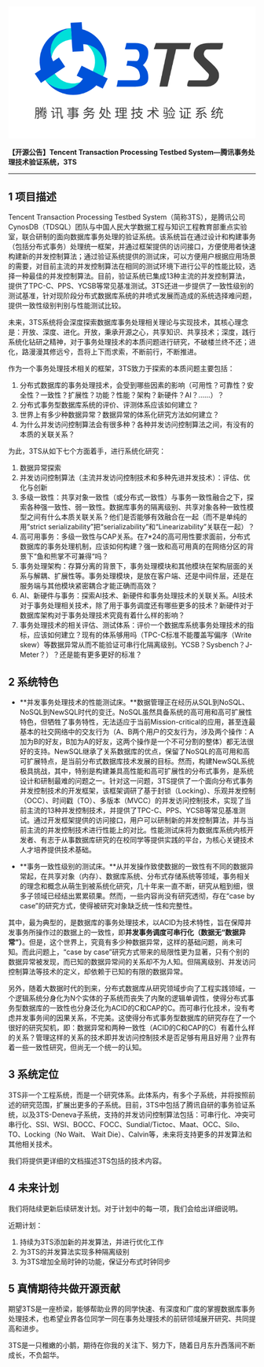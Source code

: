 ![logo](../../assets/logo.png)

**【开源公告】Tencent Transaction Processing Testbed System—腾讯事务处理技术验证系统，3TS**

---

## 1 项目描述

Tencent Transaction Processing Testbed System（简称3TS），是腾讯公司CynosDB（TDSQL）团队与中国人民大学数据工程与知识工程教育部重点实验室，联合研制的面向数据库事务处理的验证系统。该系统旨在通过设计和构建事务（包括分布式事务）处理统一框架，并通过框架提供的访问接口，方便使用者快速构建新的并发控制算法；通过验证系统提供的测试床，可以方便用户根据应用场景的需要，对目前主流的并发控制算法在相同的测试环境下进行公平的性能比较，选择一种最佳的并发控制算法。目前，验证系统已集成13种主流的并发控制算法，提供了TPC-C、PPS、YCSB等常见基准测试。3TS还进一步提供了一致性级别的测试基准，针对现阶段分布式数据库系统的井喷式发展而造成的系统选择难问题，提供一致性级别判别与性能测试比较。

未来，3TS系统将会深度探索数据库事务处理相关理论与实现技术，其核心理念是：开放、深度、进化。开放，秉承开源之心，共享知识、共享技术；深度，践行系统化钻研之精神，对于事务处理技术的本质问题进行研究，不破楼兰终不还；进化，路漫漫其修远兮，吾将上下而求索，不断前行，不断推进。

作为一个事务处理技术相关的框架，3TS致力于探索的本质问题主要包括：

1.	分布式数据库的事务处理技术，会受到哪些因素的影响（可用性？可靠性？安全性？一致性？扩展性？功能？性能？架构？新硬件？AI？……）？
2.	分布式事务型数据库系统的评价、评测体系应该如何建立？ 
3.	世界上有多少种数据异常？数据异常的体系化研究方法如何建立？
4.	为什么并发访问控制算法会有很多种？各种并发访问控制算法之间，有没有的本质的关联关系？

为此，3TS从如下七个方面着手，进行系统化研究：

1.	数据异常探索
2.	并发访问控制算法（主流并发访问控制技术和多种先进并发技术）：评估、优化与创新
3.	多级一致性：共享对象一致性（或分布式一致性）与事务一致性融合之下，探索各种强一致性、弱一致性。数据库事务的隔离级别、共享对象各种一致性模型之间有什么本质关联关系？他们是否能够有效融合在一起（而不是单纯的用“strict serializability”把“serializability”和“Linearizability”关联在一起）？
4.	高可用事务：多级一致性与CAP关系。在7*24的高可用性要求面前，分布式数据库的事务处理机制，应该如何构建？强一致和高可用真的在网络分区的背景下“鱼和熊掌不可兼得“吗？
5.	事务处理架构：存算分离的背景下，事务处理模块和其他模块在架构层面的关系与解耦、扩展性等。事务处理模块，是放在客户端、还是中间件层，还是在服务端与其他模块紧密耦合才能正确而高效？
6.	AI、新硬件与事务：探索AI技术、新硬件和事务处理技术的关联关系。AI技术对于事务处理相关技术，除了用于事务调度还有哪些更多的技术？新硬件对于数据库架构对于事务处理技术究竟有着什么样的影响？
7.	事务处理技术的相关评估、测试体系：评价一个数据库系统事务处理技术的指标，应该如何建立？现有的体系够用吗（TPC-C标准不能覆盖写偏序（Write skew）等数据异常从而不能验证可串行化隔离级别。YCSB？Sysbench？J-Meter？）？还是能有更多更好的标准？ 

## 2 系统特色

- **并发事务处理技术的性能测试床。**数据管理正在经历从SQL到NoSQL、NoSQL到NewSQL时代的变迁。NoSQL虽然具备系统的高可用和高可扩展性特色，但牺牲了事务特性，无法适应于当前Mission-critical的应用，甚至连最基本的社交网络中的交友行为（A、B两个用户的交友行为，涉及两个操作：A加为B的好友，B加为A的好友，这两个操作是一个不可分割的整体）都无法很好的支持。NewSQL继承了关系数据库的优点，保留了NoSQL的高可用和高可扩展特点，是当前分布式数据库技术发展的目标。然而，构建NewSQL系统极具挑战，其中，特别是构建兼具高性能和高可扩展性的分布式事务，是系统设计和研制最难的问题之一。针对这一问题，3TS提供了一个面向分布式事务并发控制技术的开发框架，该框架调研了基于封锁（Locking）、乐观并发控制（OCC）、时间戳（TO）、多版本（MVCC）的并发访问控制技术，实现了当前主流的13种并发控制技术，并提供了TPC-C、PPS、YCSB等常见基准测试。通过开发框架提供的访问接口，用户可以研制新的并发控制算法，并与当前主流的并发控制技术进行性能上的对比。性能测试床将为数据库系统内核开发者、有志于从事数据库研究的在校同学等提供实践的平台，为核心关键技术人才培养提供技术基础。


- **事务一致性级别的测试床。**从并发操作致使数据的一致性有不同的数据异常起，在共享对象（内存）、数据库系统、分布式存储系统等领域，事务相关的理念和概念从萌生到被系统化研究，几十年来一直不断，研究从粗到细，很多子领域已经结出累累硕果。然而，一些内容尚没有研究透彻，存在“case by case”的研究方式，使得被研究对象缺乏统一性和完整性。

其中，最为典型的，是数据库的事务处理技术，以ACID为技术特性，旨在保障并发事务所操作过的数据上的一致性，即**并发事务调度可串行化（数据无“数据异常”）**。但是，这个世界上，究竟有多少种数据异常，这样的基础问题，尚未可知。而此问题上，“case by case”研究方式带来的局限性更为显著，只有个别的数据异常被发现，而已知的数据异常间的关系却不为人知。但隔离级别、并发访问控制算法等技术的定义，却依赖于已知的有限的数据异常。

另外，随着大数据时代的到来，分布式数据库从研究领域步向了工程实践领域，一个逻辑系统分身化为N个实体的子系统而丧失了内聚的逻辑单调性，使得分布式事务型数据库的一致性也分身泛化为ACID的C和CAP的C。而可串行化技术，没有考虑并发事务间的因果关系，不完美。这使得分布式事务型数据库的研究存在了一个很好的研究契机，即：数据异常和两种一致性（ACID的C和CAP的C）有着什么样的关系？管理这样的关系的技术即并发访问控制技术是否足够有用且好用？业界有着一些一致性研究，但尚无一个统一的认知。

## 3 系统定位

3TS非一个工程系统，而是一个研究体系。此体系内，有多个子系统，并将按照前述的研究范围，扩展出更多的子系统。目前，3TS中包括了腾讯自研的事务验证系统，以及3TS-Deneva子系统，支持的并发访问控制算法包括：可串行化、冲突可串行化、SSI、WSI、BOCC、FOCC、Sundial/Tictoc、Maat、OCC、Silo、TO、Locking（No Wait、 Wait Die）、Calvin等，未来将支持更多的并发算法和其他相关技术。

我们将提供更详细的文档描述3TS包括的技术内容。

## 4 未来计划

我们将陆续更新后续研发计划。对于计划中的每一项，我们会给出详细说明。

近期计划：

1.	持续为3TS添加新的并发算法，并进行优化工作
2.	为3TS的并发算法实现多种隔离级别
3.	为3TS增加全局时钟的功能，保证分布式时钟同步

## 5 真情期待共做开源贡献

期望3TS是一座桥梁，能够帮助业界的同学快速、有深度和广度的掌握数据库事务处理技术，也希望业界各位同学一同在事务处理技术的前研领域展开研究、共同提高和进步。

3TS是一只稚嫩的小鹅，期待在你我的关注下、努力下，随着日月东升西落间不断成长，不负韶华。
